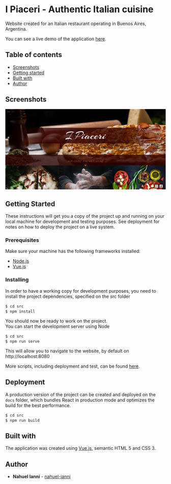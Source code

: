 # I Piaceri - Authentic Italian cuisine
Website created for an Italian restaurant operating in Buenos Aires, Argentina.

You can see a live demo of the application [here](https://nahuel-ianni.github.io/i-piaceri-restaurant/).


## Table of contents
* [Screenshots](#screenshots)
* [Getting started](#getting-started)
* [Built with](#built-with)
* [Author](#author)


## Screenshots
![Home page](./img/home-page.jpg "Home page")


## Getting Started
These instructions will get you a copy of the project up and running on your local machine for development and testing purposes. See deployment for notes on how to deploy the project on a live system.

### Prerequisites
Make sure your machine has the following frameworks installed:

* [Node.js](https://nodejs.org/en/)
* [Vue.js](https://vuejs.org/v2/guide/installation.html)


### Installing
In order to have a working copy for development purposes, you need to install the project dependencies, specified on the src folder

```
$ cd src
$ npm install
```

You should now be ready to work on the project.  
You can start the development server using Node

```
$ cd src
$ npm run serve
```

This will allow you to navigate to the website, by default on http://localhost:8080

More scripts, including deployment and test, can be found [here](./src/src/README.md).


## Deployment
A production version of the project can be created and deployed on the `docs` folder, which bundles React in production mode and optimizes the build for the best performance.

```
$ cd src
$ npm run build
```


## Built with
The application was created using [Vue.js](https://vuejs.org/), semantic HTML 5 and CSS 3.


## Author
* **Nahuel Ianni** - [nahuel-ianni](https://github.com/nahuel-ianni)
